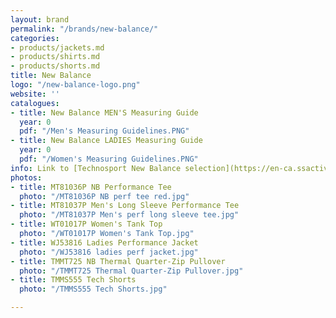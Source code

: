 ```yaml
---
layout: brand
permalink: "/brands/new-balance/"
categories:
- products/jackets.md
- products/shirts.md
- products/shorts.md
title: New Balance
logo: "/new-balance-logo.png"
website: ''
catalogues:
- title: New Balance MEN'S Measuring Guide
  year: 0
  pdf: "/Men's Measuring Guidelines.PNG"
- title: New Balance LADIES Measuring Guide
  year: 0
  pdf: "/Women's Measuring Guidelines.PNG"
info: Link to [Technosport New Balance selection](https://en-ca.ssactivewear.com/ps/new_balance)
photos:
- title: MT81036P NB Performance Tee
  photo: "/MT81036P NB perf tee red.jpg"
- title: MT81037P Men's Long Sleeve Performance Tee
  photo: "/MT81037P Men's perf long sleeve tee.jpg"
- title: WT01017P Women's Tank Top
  photo: "/WT01017P Women's Tank Top.jpg"
- title: WJ53816 Ladies Performance Jacket
  photo: "/WJ53816 ladies perf jacket.jpg"
- title: TMMT725 NB Thermal Quarter-Zip Pullover
  photo: "/TMMT725 Thermal Quarter-Zip Pullover.jpg"
- title: TMMS555 Tech Shorts
  photo: "/TMMS555 Tech Shorts.jpg"

---
```

